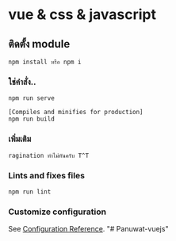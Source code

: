 # vue & css & javascript

## ติดตั้ง module
```
npm install หรือ npm i
```

### ใช่คำสั่ง..
```
npm run serve

[Compiles and minifies for production]
npm run build
```

### เพิ่มเติม
```
ragination ทำไม่ทันครับ T^T
```

### Lints and fixes files
```
npm run lint
```

### Customize configuration
See [Configuration Reference](https://cli.vuejs.org/config/).
"# Panuwat-vuejs" 
